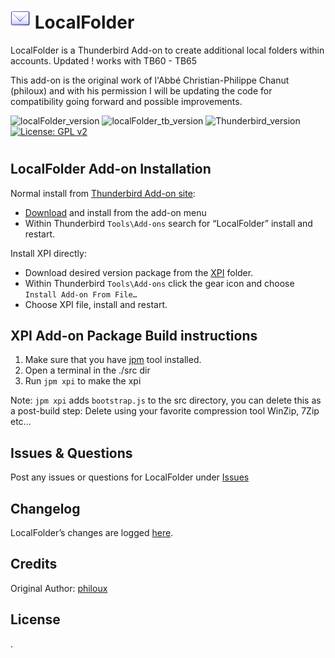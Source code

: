 # ![LocalFolder icon](src/chrome/skin/classic/localfolder-32x32.png "LocalFolder")  LocalFolder

LocalFolder is a Thunderbird Add-on to create additional local folders within accounts.
Updated ! works with TB60 - TB65

This add-on is the original work of l'Abbé Christian-Philippe Chanut (philoux) and with his permission I will be updating
the code for compatibility going forward and possible improvements.

![localFolder_version](https://img.shields.io/badge/version-v0.8.15-darkorange.png?label=LocalFolder)
![localFolder_tb_version](https://img.shields.io/badge/version-v0.8.15-blue.png?label=Thunderbird%20Add-on)
![Thunderbird_version](https://img.shields.io/badge/version-v60.0_--_65.*-blue.png?label=Thunderbird)
[![License: GPL v2](https://img.shields.io/badge/License-MPL,%20GPL%20v2-red.png)](src/LICENSE)
#

## LocalFolder Add-on Installation

Normal install from [Thunderbird Add-on site](https://addons.thunderbird.net/):
- [Download](https://addons.thunderbird.net/addon/localfolder/) and install from the add-on menu
- Within Thunderbird ``Tools\Add-ons`` search for “LocalFolder” install and restart.

Install XPI directly:
- Download desired version package from the [XPI](xpi) folder.
- Within Thunderbird ``Tools\Add-ons`` click the gear icon and choose ``Install Add-on From File…``
- Choose XPI file, install and restart.

## XPI Add-on Package Build instructions

1. Make sure that you have [jpm](https://developer.mozilla.org/en-US/Add-ons/SDK/Tools/jpm#Installation) tool installed.
2. Open a terminal in the ./src dir
3. Run ``jpm xpi`` to make the xpi

Note: ``jpm xpi`` adds ``bootstrap.js`` to the src directory, you can delete this as a post-build step: 
Delete using your favorite compression tool WinZip, 7Zip etc...

## Issues & Questions
Post any issues or questions for LocalFolder under [Issues](https://github.com/cleidigh/Localfolder-TB/issues)

## Changelog
LocalFolder’s changes are logged [here](CHANGELOG.md).

## Credits
Original Author: [philoux](https://addons.thunderbird.net/user/philoux/ "philoux")

## License

.

